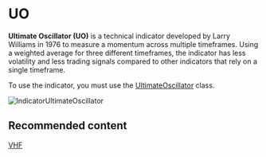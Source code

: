 # UO

**Ultimate Oscillator (UO)** is a technical indicator developed by Larry Williams in 1976 to measure a momentum across multiple timeframes. Using a weighted average for three different timeframes, the indicator has less volatility and less trading signals compared to other indicators that rely on a single timeframe. 

To use the indicator, you must use the [UltimateOscillator](../api/StockSharp.Algo.Indicators.UltimateOscillator.html) class. 

![IndicatorUltimateOscillator](~/images/IndicatorUltimateOscillator.png)

## Recommended content

[VHF](IndicatorVerticalHorizontalFilter.md)
